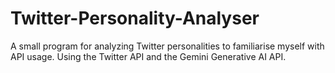 # Twitter-Personality-Analyser
A small program for analyzing Twitter personalities to familiarise myself with API usage.
Using the Twitter API and the Gemini Generative AI API.
